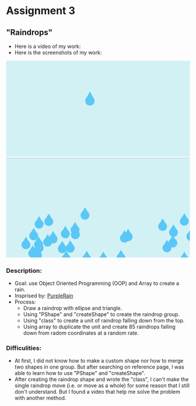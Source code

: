 # Assignment 3
## "Raindrops"  
- Here is a video of my work:
- Here is the screenshots of my work:

![](aRaindrop.png)
![](Raindrops.png)
### Description:
- Goal: use Object Oriented Programming (OOP) and Array to create a rain.
- Insprised by: <a href="https://www.youtube.com/watch?v=KkyIDI6rQJI" >PurpleRain</a>
- Process:
  - Draw a raindrop with ellipse and triangle. 
  - Using "PShape" and "createShape" to create the raindrop group. 
  - Using "class" to create a unit of raindrop falling down from the top.
  - Using array to duplicate the unit and create 85 raindrops falling down from radom coordinates at a random rate. 
### Difficulities:
- At first, I did not know how to make a custom shape nor how to merge two shapes in one group. 
But after searching on reference page, I was able to learn how to use "PShape" and "createShape".
- After creating the raindrop shape and wrote the "class", 
I can't make the single raindrop move (i.e. or move as a whole) for some reason that I still don't understand. 
But I found a video that help me solve the problem with another method.
